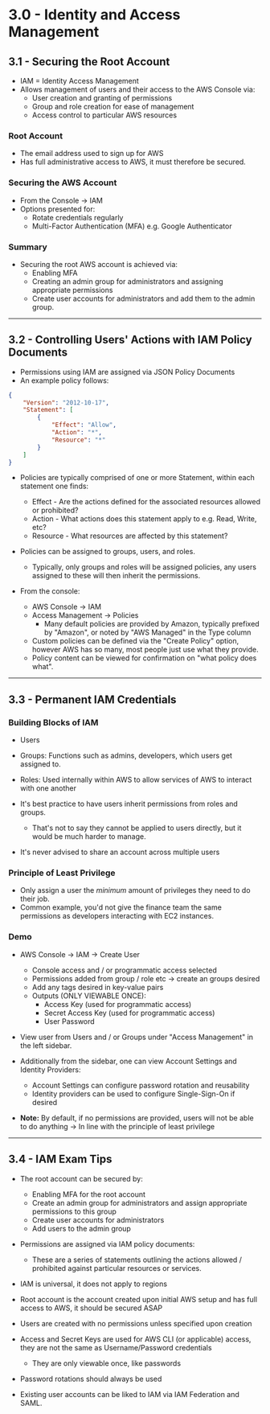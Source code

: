 # 3.0 - Identity and Access Management

## 3.1 - Securing the Root Account

- IAM = Identity Access Management
- Allows management of users and their access to the AWS Console via:
  - User creation and granting of permissions
  - Group and role creation for ease of management
  - Access control to particular AWS resources

### Root Account

- The email address used to sign up for AWS
- Has full administrative access to AWS, it must therefore be secured.

### Securing the AWS Account

- From the Console -> IAM
- Options presented for:
  - Rotate credentials regularly
  - Multi-Factor Authentication (MFA) e.g. Google Authenticator

### Summary

- Securing the root AWS account is achieved via:
  - Enabling MFA
  - Creating an admin group for administrators and assigning appropriate permissions
  - Create user accounts for administrators and add them to the admin group.

---

## 3.2 - Controlling Users' Actions with IAM Policy Documents

- Permissions using IAM are assigned via JSON Policy Documents
- An example policy follows:

```json
{
    "Version": "2012-10-17",
    "Statement": [
        {
            "Effect": "Allow",
            "Action": "*",
            "Resource": "*"
        }
    ]
}
```

- Policies are typically comprised of one or more Statement, within each statement one finds:
  - Effect - Are the actions defined for the associated resources allowed or prohibited?
  - Action - What actions does this statement apply to e.g. Read, Write, etc?
  - Resource - What resources are affected by this statement?

- Policies can be assigned to groups, users, and roles.
  - Typically, only groups and roles will be assigned policies, any users assigned to these will then inherit the permissions.

- From the console:
  - AWS Console -> IAM
  - Access Management -> Policies
    - Many default policies are provided by Amazon, typically prefixed by "Amazon", or noted by "AWS Managed" in the Type column
  - Custom policies can be defined via the "Create Policy" option, however AWS has so many, most people just use what they provide.
  - Policy content can be viewed for confirmation on "what policy does what".

---

## 3.3 - Permanent IAM Credentials

### Building Blocks of IAM

- Users
- Groups: Functions such as admins, developers, which users get assigned to.
- Roles: Used internally within AWS to allow services of AWS to interact with one another

- It's best practice to have users inherit permissions from roles and groups.
  - That's not to say they cannot be applied to users directly, but it would be much harder to manage.

- It's never advised to share an account across multiple users

### Principle of Least Privilege

- Only assign a user the *minimum* amount of privileges they need to do their job.
- Common example, you'd not give the finance team the same permissions as developers interacting with EC2 instances.

### Demo

- AWS Console -> IAM -> Create User
  - Console access and / or programmatic access selected
  - Permissions added from group / role etc -> create an groups desired
  - Add any tags desired in key-value pairs
  - Outputs (ONLY VIEWABLE ONCE):
    - Access Key (used for programmatic access)
    - Secret Access Key (used for programmatic access)
    - User Password

- View user from Users and / or Groups under "Access Management" in the left sidebar.

- Additionally from the sidebar, one can view Account Settings and Identity Providers:
  - Account Settings can configure password rotation and reusability
  - Identity providers can be used to configure Single-Sign-On if desired

- **Note:** By default, if no permissions are provided, users will not be able to do anything -> In line with the principle of least privilege

---

## 3.4 - IAM Exam Tips

- The root account can be secured by:
  - Enabling MFA for the root account
  - Create an admin group for administrators and assign appropriate permissions to this group
  - Create user accounts for administrators
  - Add users to the admin group

- Permissions are assigned via IAM policy documents:
  - These are a series of statements outlining the actions allowed / prohibited against particular resources or services.

- IAM is universal, it does not apply to regions
- Root account is the account created upon initial AWS setup and has full access to AWS, it should be secured ASAP
- Users are created with no permissions unless specified upon creation

- Access and Secret Keys are used for AWS CLI (or applicable) access, they are not the same as Username/Password credentials
  - They are only viewable once, like passwords

- Password rotations should always be used
- Existing user accounts can be liked to IAM via IAM Federation and SAML.
